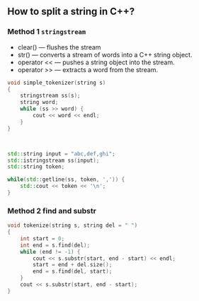 ## How to split a string in C++?

### Method 1 `stringstream`
- clear() — flushes the stream 
- str() —  converts a stream of words into a C++ string object.
- operator << — pushes a string object into the stream.
- operator >> — extracts a word from the stream.

```c++
void simple_tokenizer(string s)
{
    stringstream ss(s);
    string word;
    while (ss >> word) {
        cout << word << endl;
    }
}



std::string input = "abc,def,ghi";
std::istringstream ss(input);
std::string token;

while(std::getline(ss, token, ',')) {
    std::cout << token << '\n';
}
```

### Method 2 find and substr
```c++
void tokenize(string s, string del = " ")
{
    int start = 0;
    int end = s.find(del);
    while (end != -1) {
        cout << s.substr(start, end - start) << endl;
        start = end + del.size();
        end = s.find(del, start);
    }
    cout << s.substr(start, end - start);
}
```
